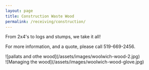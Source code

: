 ```yaml
---
layout: page
title: Construction Waste Wood
permalink: /receiving/construction/
---
```


From 2x4's to logs and stumps, we take it all!

For more information, and a quote, please call 519-669-2456.
<div class="row">
 <div class="col-6" markdown="1">
  ![pallats and othe wood](/assets/images/woolwich-wood-2.jpg)
 </div>
 <div class="col-6" markdown="1">
  ![Managing the wood](/assets/images/woolwich-wood-glove.jpg)
 </div>
</div>
